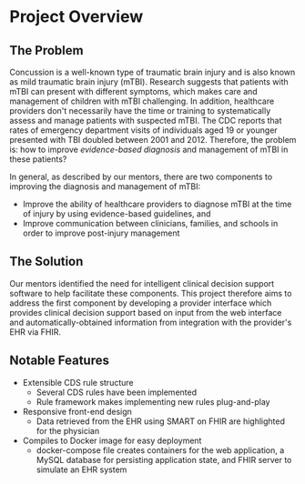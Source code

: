 # Project Overview

## The Problem
Concussion is a well-known type of traumatic brain injury and is also known as mild traumatic brain injury (mTBI).  Research suggests that patients with mTBI can present with different symptoms, which makes care and management of children with mTBI challenging. In addition, healthcare providers don't necessarily have the time or training to systematically assess and manage patients with suspected mTBI. The CDC reports that rates of emergency department visits of individuals aged 19 or younger presented with TBI doubled between 2001 and 2012.  Therefore, the problem is: how to improve *evidence-based diagnosis* and management of mTBI in these patients?

In general, as described by our mentors, there are two components to improving the diagnosis and management of mTBI:

* Improve the ability of healthcare providers to diagnose mTBI at the time of injury by using evidence-based guidelines, and
* Improve communication between clinicians, families, and schools in order to improve post-injury management


## The Solution
Our mentors identified the need for intelligent clinical decision support software to help facilitate these components. This project therefore aims to address the first component by developing a provider interface which provides clinical decision support based on input from the web interface and automatically-obtained information from integration with the provider's EHR via FHIR.


## Notable Features
* Extensible CDS rule structure
  * Several CDS rules have been implemented
  * Rule framework makes implementing new rules plug-and-play
* Responsive front-end design
  * Data retrieved from the EHR using SMART on FHIR are highlighted for the physician
* Compiles to Docker image for easy deployment
  * docker-compose file creates containers for the web application, a MySQL database for persisting application state, and FHIR server to simulate an EHR system
